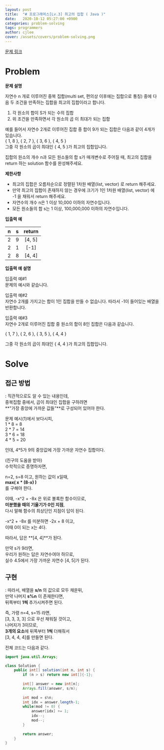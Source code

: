 ```yaml
---
layout: post
title:  "# 프로그래머스[Lv.3] 최고의 집합 ( Java )"
date:   2020-10-12 05:27:00 +0900
categories: problem-solving
tags: programmers
author: cjlee
cover: /assets/covers/problem-solving.png
---
```


[문제 링크](https://programmers.co.kr/learn/courses/30/lessons/12938)
# Problem

**문제 설명**  

자연수 n 개로 이루어진 중복 집합(multi set, 편의상 이후에는 집합으로 통칭) 중에 다음 두 조건을 만족하는 집합을 최고의 집합이라고 합니다.

1. 각 원소의 합이 S가 되는 수의 집합
2. 위 조건을 만족하면서 각 원소의 곱 이 최대가 되는 집합 

예를 들어서 자연수 2개로 이루어진 집합 중 합이 9가 되는 집합은 다음과 같이 4개가 있습니다.  
{ 1, 8 }, { 2, 7 }, { 3, 6 }, { 4, 5 }  
그중 각 원소의 곱이 최대인 { 4, 5 }가 최고의 집합입니다.  

집합의 원소의 개수 n과 모든 원소들의 합 s가 매개변수로 주어질 때, 최고의 집합을 return 하는 solution 함수를 완성해주세요.

**제한사항**  

* 최고의 집합은 오름차순으로 정렬된 1차원 배열(list, vector) 로 return 해주세요.
* 만약 최고의 집합이 존재하지 않는 경우에 크기가 1인 1차원 배열(list, vector) 에 -1 을 채워서 return 해주세요.
* 자연수의 개수 n은 1 이상 10,000 이하의 자연수입니다.
* 모든 원소들의 합 s는 1 이상, 100,000,000 이하의 자연수입니다.

**입출력 예**

|n|s|return|
|:--:|:--:|:--:|
|2|9|[4, 5]|
|2|1|[-1]|
|2|8|[4, 4]|


**입출력 예 설명**

입출력 예#1  
문제의 예시와 같습니다.

입출력 예#2  
자연수 2개를 가지고는 합이 1인 집합을 만들 수 없습니다. 따라서 -1이 들어있는 배열을 반환합니다.

입출력 예#3  
자연수 2개로 이루어진 집합 중 원소의 합이 8인 집합은 다음과 같습니다.

{ 1, 7 }, { 2, 6 }, { 3, 5 }, { 4, 4 }

그중 각 원소의 곱이 최대인 { 4, 4 }가 최고의 집합입니다.

# Solve

## 접근 방법
: 직관적으로도 알 수 있는 내용인데,  
중복집합 중에서, 곱이 최대인 집합을 구하려면   
**"가장 중앙에 가까운 값들"**로 구성되어 있어야 한다.

문제 예시(1)에서 보다시피,  
1 * 8 = 8  
2 * 7 = 14  
3 * 6 = 18  
4 * 5 = 20  

인데, 4*5가 9의 중앙값에 가장 가까운 자연수 집합이다.  

(친구의 도움을 받아)  
수학적으로 증명하자면,  

n=2, s=8 이고, 원하는 값이 x일때,  
**max( x * (8-x) )**  
를 구해야 한다.

이때, -x^2 + -8x 은 위로 볼록한 함수이므로,  
**미분했을 때의 기울기가 0인 지점**,  
다시 말해 함수의 최상단인 지점이 답이 된다.

-x^2 + -8x 를 미분하면 -2x + 8 이고,  
이때 0이 되는 x는 4다.

따라서, 답은 **[4, 4]**가 된다.

만약 s가 9라면,  
우리가 원하는 답은 자연수여야 하므로,    
실수 4.5에서 가장 가까운 자연수 [4, 5]가 된다.

## 구현
: 따라서, 배열을 **s/n** 의 값으로 모두 채운뒤,  
만약 나머지 **s%n** 이 존재한다면,  
뒤쪽부터 **1씩** 추가시켜주면 된다.

즉, 가령 n=4, s=15 라면,  
[3, 3, 3, 3] 으로 우선 채워질 것이고,  
나머지가 3이므로,  
**3개의 요소**에 뒤쪽부터 **1씩** 더해줘서  
[3, 4, 4, 4]를 만들면 된다.

전체 코드는 다음과 같다. 

```java
import java.util.Arrays;

class Solution {
    public int[] solution(int n, int s) {   
        if (n > s) return new int[]{-1};
        
        int[] answer = new int[n];
        Arrays.fill(answer, s/n);
        
        int mod = s%n;
        int idx = answer.length-1;
        while(mod != 0) {
            answer[idx] += 1;
            idx--;
            mod--;
        }
        
        return answer;
    }
}
```